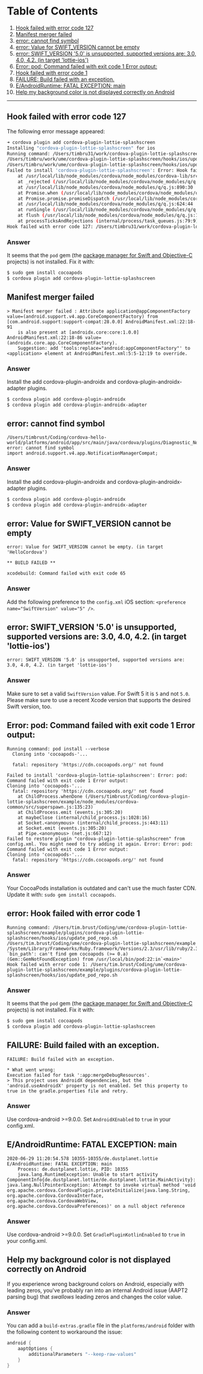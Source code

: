 # Table of Contents

1. [Hook failed with error code 127](#hook-failed-with-error-code-127)
2. [Manifest merger failed](#manifest-merger-failed)
3. [error: cannot find symbol](#error-cannot-find-symbol)
4. [error: Value for SWIFT_VERSION cannot be empty](#error-value-for-swift_version-cannot-be-empty)
5. [error: SWIFT_VERSION '5.0' is unsupported, supported versions are: 3.0, 4.0, 4.2. (in target 'lottie-ios')](#error-swift_version-50-is-unsupported-supported-versions-are-30-40-42-in-target-lottie-ios)
6. [Error: pod: Command failed with exit code 1 Error output:](#error-pod-command-failed-with-exit-code-1-error-output)
7. [Hook failed with error code 1](#hook-failed-with-error-code-1)
8. [FAILURE: Build failed with an exception.](#failure-build-failed-with-an-exception)
9. [E/AndroidRuntime: FATAL EXCEPTION: main](#eandroidruntime-fatal-exception-main)
10. [Help my background color is not displayed correctly on Android](#help-my-background-color-is-not-displayed-correctly-on-android)

---

## Hook failed with error code 127

The following error message appeared:

```sh
➜ cordova plugin add cordova-plugin-lottie-splashscreen
Installing "cordova-plugin-lottie-splashscreen" for ios
Running command: /Users/timbru31/work/cordova-plugin-lottie-splashscreen/hooks/ios/update_pod_repo.sh /Users/timbru31/work/hello
/Users/timbru/work/ume/cordova-plugin-lottie-splashscreen/hooks/ios/update_pod_repo.sh: line 2: pod: command not found
/Users/timbru/work/ume/cordova-plugin-lottie-splashscreen/hooks/ios/update_pod_repo.sh: line 3: pod: command not found
Failed to install 'cordova-plugin-lottie-splashscreen': Error: Hook failed with error code 127: /Users/timbru31/work/cordova-plugin-lottie-splashscreen/hooks/ios/update_pod_repo.sh
    at /usr/local/lib/node_modules/cordova/node_modules/cordova-lib/src/hooks/HooksRunner.js:224:23
    at _rejected (/usr/local/lib/node_modules/cordova/node_modules/q/q.js:864:24)
    at /usr/local/lib/node_modules/cordova/node_modules/q/q.js:890:30
    at Promise.when (/usr/local/lib/node_modules/cordova/node_modules/q/q.js:1142:31)
    at Promise.promise.promiseDispatch (/usr/local/lib/node_modules/cordova/node_modules/q/q.js:808:41)
    at /usr/local/lib/node_modules/cordova/node_modules/q/q.js:624:44
    at runSingle (/usr/local/lib/node_modules/cordova/node_modules/q/q.js:137:13)
    at flush (/usr/local/lib/node_modules/cordova/node_modules/q/q.js:125:13)
    at processTicksAndRejections (internal/process/task_queues.js:79:9)
Hook failed with error code 127: /Users/timbru31/work/cordova-plugin-lottie-splashscreen/hooks/ios/update_pod_repo.sh
```

### Answer

It seems that the `pod` gem (the [package manager for Swift and Objective-C](https://cocoapods.org/) projects) is not installed. Fix it with:

```sh
$ sudo gem install cocoapods
$ cordova plugin add cordova-plugin-lottie-splashscreen
```

## Manifest merger failed

```
> Manifest merger failed : Attribute application@appComponentFactory value=(android.support.v4.app.CoreComponentFactory) from [com.android.support:support-compat:28.0.0] AndroidManifest.xml:22:18-91
  	is also present at [androidx.core:core:1.0.0] AndroidManifest.xml:22:18-86 value=(androidx.core.app.CoreComponentFactory).
  	Suggestion: add 'tools:replace="android:appComponentFactory"' to <application> element at AndroidManifest.xml:5:5-12:19 to override.
```

### Answer

Install the add cordova-plugin-androidx and cordova-plugin-androidx-adapter plugins.

```sh
$ cordova plugin add cordova-plugin-androidx
$ cordova plugin add cordova-plugin-androidx-adapter
```

## error: cannot find symbol

```
/Users/timbrust/Coding/cordova-hello-world/platforms/android/app/src/main/java/cordova/plugins/Diagnostic_Notifications.java:35: error: cannot find symbol
import android.support.v4.app.NotificationManagerCompat;
```

### Answer

Install the add cordova-plugin-androidx and cordova-plugin-androidx-adapter plugins.

```sh
$ cordova plugin add cordova-plugin-androidx
$ cordova plugin add cordova-plugin-androidx-adapter
```

## error: Value for SWIFT_VERSION cannot be empty

```
error: Value for SWIFT_VERSION cannot be empty. (in target 'HelloCordova')

** BUILD FAILED **

xcodebuild: Command failed with exit code 65
```

### Answer

Add the following preference to the `config.xml` iOS section: `<preference name="SwiftVersion" value="5" />`.

## error: SWIFT_VERSION '5.0' is unsupported, supported versions are: 3.0, 4.0, 4.2. (in target 'lottie-ios')

```
error: SWIFT_VERSION '5.0' is unsupported, supported versions are: 3.0, 4.0, 4.2. (in target 'lottie-ios')
```

### Answer

Make sure to set a valid `SwiftVersion` value. For Swift 5 it is `5` and not `5.0`. Please make sure to use a recent Xcode version that supports the desired Swift version, too.

## Error: pod: Command failed with exit code 1 Error output:

```
Running command: pod install --verbose
  Cloning into 'cocoapods-'...

  fatal: repository 'https://cdn.cocoapods.org/' not found

Failed to install 'cordova-plugin-lottie-splashscreen': Error: pod: Command failed with exit code 1 Error output:
Cloning into 'cocoapods-'...
  fatal: repository 'https://cdn.cocoapods.org/' not found
    at ChildProcess.whenDone (/Users/timbrust/Coding/cordova-plugin-lottie-splashscreen/example/node_modules/cordova-common/src/superspawn.js:135:23)
    at ChildProcess.emit (events.js:305:20)
    at maybeClose (internal/child_process.js:1028:16)
    at Socket.<anonymous> (internal/child_process.js:443:11)
    at Socket.emit (events.js:305:20)
    at Pipe.<anonymous> (net.js:667:12)
Failed to restore plugin "cordova-plugin-lottie-splashscreen" from config.xml. You might need to try adding it again. Error: Error: pod: Command failed with exit code 1 Error output:
Cloning into 'cocoapods-'...
  fatal: repository 'https://cdn.cocoapods.org/' not found
```

### Answer

Your CocoaPods installation is outdated and can't use the much faster CDN. Update it with: `sudo gem install cocoapods`.

## error: Hook failed with error code 1

```
Running command: /Users/tim.brust/Coding/ume/cordova-plugin-lottie-splashscreen/example/plugins/cordova-plugin-lottie-splashscreen/hooks/ios/update_pod_repo.sh /Users/tim.brust/Coding/ume/cordova-plugin-lottie-splashscreen/example
/System/Library/Frameworks/Ruby.framework/Versions/2.3/usr/lib/ruby/2.3.0/rubygems.rb:241:in `bin_path': can't find gem cocoapods (>= 0.a) (Gem::GemNotFoundException) from /usr/local/bin/pod:22:in`<main>'
Hook failed with error code 1: /Users/tim.brust/Coding/ume/cordova-plugin-lottie-splashscreen/example/plugins/cordova-plugin-lottie-splashscreen/hooks/ios/update_pod_repo.sh
```

### Answer

It seems that the `pod` gem (the [package manager for Swift and Objective-C](https://cocoapods.org/) projects) is not installed. Fix it with:

```sh
$ sudo gem install cocoapods
$ cordova plugin add cordova-plugin-lottie-splashscreen
```

## FAILURE: Build failed with an exception.

```
FAILURE: Build failed with an exception.

* What went wrong:
Execution failed for task ':app:mergeDebugResources'.
> This project uses AndroidX dependencies, but the 'android.useAndroidX' property is not enabled. Set this property to true in the gradle.properties file and retry.
```

### Answer

Use cordova-android >=9.0.0. Set `AndroidXEnabled` to `true` in your config.xml.

## E/AndroidRuntime: FATAL EXCEPTION: main

```
2020-06-29 11:20:54.578 10355-10355/de.dustplanet.lottie E/AndroidRuntime: FATAL EXCEPTION: main
    Process: de.dustplanet.lottie, PID: 10355
    java.lang.RuntimeException: Unable to start activity ComponentInfo{de.dustplanet.lottie/de.dustplanet.lottie.MainActivity}: java.lang.NullPointerException: Attempt to invoke virtual method 'void org.apache.cordova.CordovaPlugin.privateInitialize(java.lang.String, org.apache.cordova.CordovaInterface, org.apache.cordova.CordovaWebView, org.apache.cordova.CordovaPreferences)' on a null object reference
```

### Answer

Use cordova-android >=9.0.0. Set `GradlePluginKotlinEnabled` to `true` in your config.xml.

## Help my background color is not displayed correctly on Android

If you experience wrong background colors on Android, especially with leading zeros, you've probably ran into an internal Android issue (AAPT2 parsing bug) that _swallows_ leading zeros and changes the color value.

### Answer

You can add a `build-extras.gradle` file in the `platforms/android` folder with the following content to workaround the issue:

```gradle
android {
    aaptOptions {
        additionalParameters "--keep-raw-values"
    }
}
```

